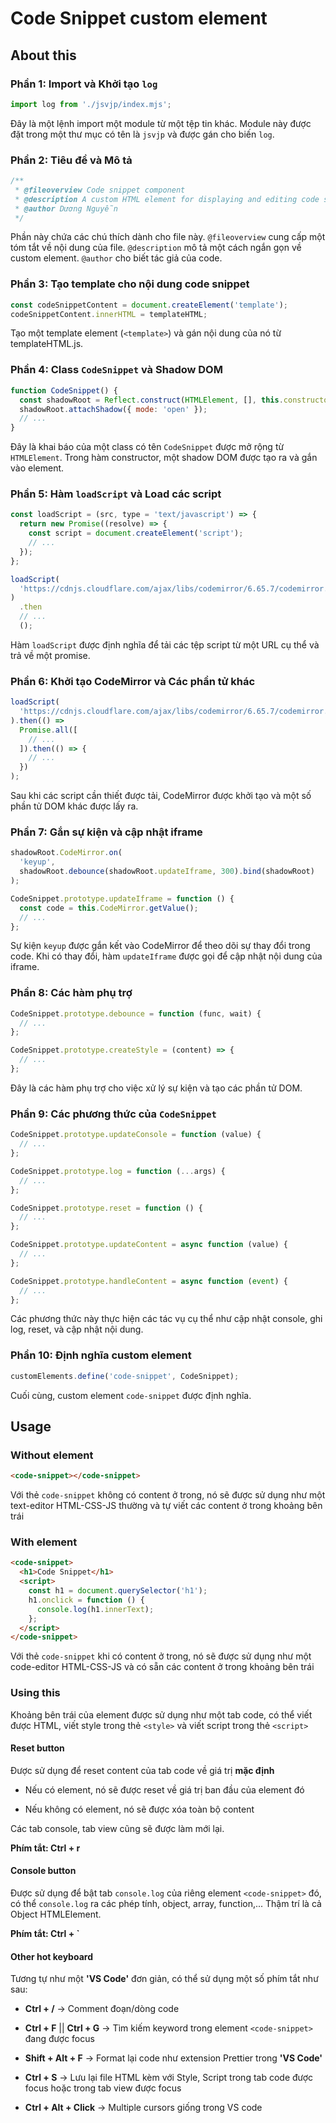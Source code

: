 # Code Snippet custom element

## About this

### Phần 1: Import và Khởi tạo `log`

```javascript
import log from './jsvjp/index.mjs';
```

Đây là một lệnh import một module từ một tệp tin khác. Module này được đặt trong một thư mục có tên là `jsvjp` và được gán cho biến `log`.

### Phần 2: Tiêu đề và Mô tả

```javascript
/**
 * @fileoverview Code snippet component
 * @description A custom HTML element for displaying and editing code snippets.
 * @author Dương Nguyễn
 */
```

Phần này chứa các chú thích dành cho file này. `@fileoverview` cung cấp một tóm tắt về nội dung của file. `@description` mô tả một cách ngắn gọn về custom element. `@author` cho biết tác giả của code.

### Phần 3: Tạo template cho nội dung code snippet

```javascript
const codeSnippetContent = document.createElement('template');
codeSnippetContent.innerHTML = templateHTML;
```

Tạo một template element (`<template>`) và gán nội dung của nó từ templateHTML.js.

### Phần 4: Class `CodeSnippet` và Shadow DOM

```javascript
function CodeSnippet() {
  const shadowRoot = Reflect.construct(HTMLElement, [], this.constructor);
  shadowRoot.attachShadow({ mode: 'open' });
  // ...
}
```

Đây là khai báo của một class có tên `CodeSnippet` được mở rộng từ `HTMLElement`. Trong hàm constructor, một shadow DOM được tạo ra và gắn vào element.

### Phần 5: Hàm `loadScript` và Load các script

```javascript
const loadScript = (src, type = 'text/javascript') => {
  return new Promise((resolve) => {
    const script = document.createElement('script');
    // ...
  });
};

loadScript(
  'https://cdnjs.cloudflare.com/ajax/libs/codemirror/6.65.7/codemirror.min.js'
)
  .then
  // ...
  ();
```

Hàm `loadScript` được định nghĩa để tải các tệp script từ một URL cụ thể và trả về một promise.

### Phần 6: Khởi tạo CodeMirror và Các phần tử khác

```javascript
loadScript(
  'https://cdnjs.cloudflare.com/ajax/libs/codemirror/6.65.7/codemirror.min.js'
).then(() =>
  Promise.all([
    // ...
  ]).then(() => {
    // ...
  })
);
```

Sau khi các script cần thiết được tải, CodeMirror được khởi tạo và một số phần tử DOM khác được lấy ra.

### Phần 7: Gắn sự kiện và cập nhật iframe

```javascript
shadowRoot.CodeMirror.on(
  'keyup',
  shadowRoot.debounce(shadowRoot.updateIframe, 300).bind(shadowRoot)
);

CodeSnippet.prototype.updateIframe = function () {
  const code = this.CodeMirror.getValue();
  // ...
};
```

Sự kiện `keyup` được gắn kết vào CodeMirror để theo dõi sự thay đổi trong code. Khi có thay đổi, hàm `updateIframe` được gọi để cập nhật nội dung của iframe.

### Phần 8: Các hàm phụ trợ

```javascript
CodeSnippet.prototype.debounce = function (func, wait) {
  // ...
};

CodeSnippet.prototype.createStyle = (content) => {
  // ...
};
```

Đây là các hàm phụ trợ cho việc xử lý sự kiện và tạo các phần tử DOM.

### Phần 9: Các phương thức của `CodeSnippet`

```javascript
CodeSnippet.prototype.updateConsole = function (value) {
  // ...
};

CodeSnippet.prototype.log = function (...args) {
  // ...
};

CodeSnippet.prototype.reset = function () {
  // ...
};

CodeSnippet.prototype.updateContent = async function (value) {
  // ...
};

CodeSnippet.prototype.handleContent = async function (event) {
  // ...
};
```

Các phương thức này thực hiện các tác vụ cụ thể như cập nhật console, ghi log, reset, và cập nhật nội dung.

### Phần 10: Định nghĩa custom element

```javascript
customElements.define('code-snippet', CodeSnippet);
```

Cuối cùng, custom element `code-snippet` được định nghĩa.

## Usage

### Without element

```html
<code-snippet></code-snippet>
```

Với thẻ `code-snippet` không có content ở trong, nó sẽ được sử dụng như một text-editor HTML-CSS-JS thường và tự viết các content ở trong khoảng bên trái

### With element

```html
<code-snippet>
  <h1>Code Snippet</h1>
  <script>
    const h1 = document.querySelector('h1');
    h1.onclick = function () {
      console.log(h1.innerText);
    };
  </script>
</code-snippet>
```

Với thẻ `code-snippet` khi có content ở trong, nó sẽ được sử dụng như một code-editor HTML-CSS-JS và có sẵn các content ở trong khoảng bên trái

### Using this

Khoảng bên trái của element được sử dụng như một tab code, có thể viết được HTML, viết style trong thẻ `<style>` và viết script trong thẻ `<script>`

#### Reset button

Được sử dụng để reset content của tab code về giá trị **mặc định**

- Nếu có element, nó sẽ được reset về giá trị ban đầu của element đó

- Nếu không có element, nó sẽ được xóa toàn bộ content

Các tab console, tab view cũng sẽ được làm mới lại.

**Phím tắt: Ctrl + r**

#### Console button

Được sử dụng để bật tab `console.log` của riêng element `<code-snippet>` đó, có thể `console.log` ra các phép tính, object, array, function,... Thậm trí là cả Object HTMLElement.

**Phím tắt: Ctrl + `**

#### Other hot keyboard

Tương tự như một **'VS Code'** đơn giản, có thể sử dụng một số phím tắt như sau:

- **Ctrl + /** -> Comment đoạn/dòng code

- **Ctrl + F** || **Ctrl + G** -> Tìm kiếm keyword trong element `<code-snippet>` đang được focus

- **Shift + Alt + F** -> Format lại code như extension Prettier trong **'VS Code'**

- **Ctrl + S** -> Lưu lại file HTML kèm với Style, Script trong tab code được focus hoặc trong tab view được focus

- **Ctrl + Alt + Click** -> Multiple cursors giống trong VS code
